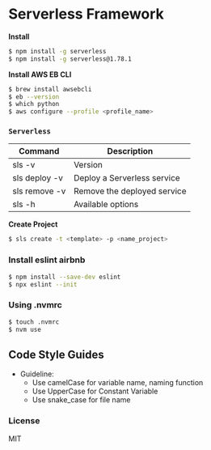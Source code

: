 # Serverless Framework

**Install**

```sh
$ npm install -g serverless
$ npm install -g serverless@1.78.1
```

**Install AWS EB CLI**

```sh
$ brew install awsebcli
$ eb --version
$ which python
$ aws configure --profile <profile_name>
```

### `Serverless`

| Command                         | Description                                                           |
| ------------------------------- | --------------------------------------------------------------------- |
| sls -v                          | Version                                                               |
| sls deploy -v                   | Deploy a Serverless service                                           |
| sls remove -v                   | Remove the deployed service                                           |
| sls -h                          | Available options                                                     |

**Create Project**

```sh
$ sls create -t <template> -p <name_project>	
```

### Install eslint airbnb

```sh
$ npm install --save-dev eslint
$ npx eslint --init
```

### Using .nvmrc

```sh
$ touch .nvmrc
$ nvm use
```

## Code Style Guides
* Guideline:
  * Use camelCase for variable name, naming function
  * Use UpperCase for Constant Variable
  * Use snake_case for file name

### License

MIT
